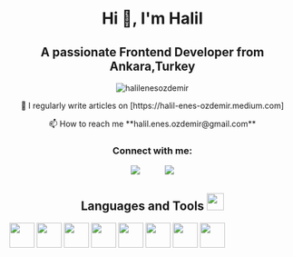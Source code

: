 <h1 align="center">Hi 👋, I'm Halil</h1>

<h2 align="center">A passionate Frontend Developer from Ankara,Turkey</h3>

<p align="center"> <img src="https://komarev.com/ghpvc/?username=halilenesozdemir&label=Profile%20views&color=0e75b6&style=flat" alt="halilenesozdemir" /> </p>

<p align="center">
 📝 I regularly write articles on [https://halil-enes-ozdemir.medium.com]
</p>
<p align="center">
  📫 How to reach me **halil.enes.ozdemir@gmail.com**
</p>

<h3 align="center">Connect with me:</h3>
<p align="center">
  <a target="_blank"href="https://www.linkedin.com/in/halil-enes-özdemir-5a625a1b7/"><img src="https://img.shields.io/badge/linkedin-%230077B5.svg?&style=for-the-badge&logo=linkedin&logoColor=white" /></a>&nbsp;&nbsp;&nbsp;&nbsp;&nbsp;&nbsp;
  </a>&nbsp;&nbsp;&nbsp;&nbsp;<a target="_blank"href="https://halil-enes-ozdemir.medium.com"><img src="https://img.shields.io/badge/Medium%20-%231572B6.svg?&style=for-the-badge&logo=medium&logoColor=black" /></a>
</p>

</p>
</div>

<h2 align='center''> Languages and Tools <img src = "https://media2.giphy.com/media/QssGEmpkyEOhBCb7e1/giphy.gif?cid=ecf05e47a0n3gi1bfqntqmob8g9aid1oyj2wr3ds3mg700bl&rid=giphy.gif" width = 30px> </h2>
<p align='left'>
<img width ='44px' align='center' src ='https://raw.githubusercontent.com/rahulbanerjee26/githubAboutMeGenerator/main/icons/reactjs.svg'>
<img width ='44px' align='center' src ='https://raw.githubusercontent.com/rahulbanerjee26/githubAboutMeGenerator/main/icons/javascript.svg'>
<img width ='44px' align='center' src ='https://raw.githubusercontent.com/rahulbanerjee26/githubAboutMeGenerator/main/icons/css.svg'>
<img width ='44px' align='center' src ='https://raw.githubusercontent.com/rahulbanerjee26/githubAboutMeGenerator/main/icons/bootstrap.svg'>
<img width ='44px' align='center' src ='https://raw.githubusercontent.com/rahulbanerjee26/githubAboutMeGenerator/main/icons/html.svg'>  
<img width ='44px' align='center' src ='https://raw.githubusercontent.com/rahulbanerjee26/githubAboutMeGenerator/main/icons/nodejs.svg'>
<img width ='44px' align='center' src ='https://raw.githubusercontent.com/rahulbanerjee26/githubAboutMeGenerator/main/icons/git.svg'>
<img width ='44px' align='center' src ='https://raw.githubusercontent.com/rahulbanerjee26/githubAboutMeGenerator/main/icons/github.svg'>
                                                                                                                                       
<br>
</p>
<br>



